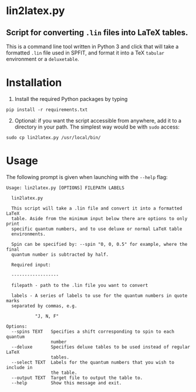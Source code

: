 # lin2latex.py

## Script for converting `.lin` files into LaTeX tables.

This is a command line tool written in Python 3 and click that will take
a formatted `.lin` file used in SPFIT, and format it into a TeX `tabular`
environment or a `deluxetable`.

# Installation

1. Install the required Python packages by typing

`pip install -r requirements.txt`

2. Optional: if you want the script accessible from anywhere, add it to a directory
in your path. The simplest way would be with `sudo` access:

`sudo cp lin2latex.py /usr/local/bin/`

# Usage

The following prompt is given when launching with the `--help` flag:

```
Usage: lin2latex.py [OPTIONS] FILEPATH LABELS

  lin2latex.py

  This script will take a .lin file and convert it into a formatted LaTeX
  table. Aside from the minimum input below there are options to only print
  specific quantum numbers, and to use deluxe or normal LaTeX table
  environments.

  Spin can be specified by: --spin "0, 0, 0.5" for example, where the final
  quantum number is subtracted by half.

  Required input:

  ------------------

  filepath - path to the .lin file you want to convert

  labels - A series of labels to use for the quantum numbers in quote marks
  separated by commas, e.g.

           "J, N, F"

Options:
  --spins TEXT   Specifies a shift corresponding to spin to each quantum
                 number
  --deluxe       Specifies deluxe tables to be used instead of regular LaTeX
                 tables.
  --select TEXT  Labels for the quantum numbers that you wish to include in
                 the table.
  --output TEXT  Target file to output the table to.
  --help         Show this message and exit.
```

